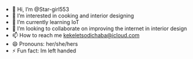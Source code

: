 - 👋 Hi, I’m @Star-girl553
- 👀 I’m interested in cooking and interior designing
- 🌱 I’m currently learning IoT
- 💞️ I’m looking to collaborate on improving the internet in interior design
- 📫 How to reach me kekeletsodichaba@icloud.com
- 😄 Pronouns: her/she/hers
- ⚡ Fun fact: Im left handed

<!---
Star-girl553/Star-girl553 is a ✨ special ✨ repository because its `README.md` (this file) appears on your GitHub profile.
You can click the Preview link to take a look at your changes.
--->
